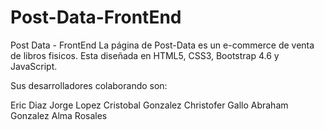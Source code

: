 # Post-Data-FrontEnd
Post Data - FrontEnd
La página de Post-Data es un e-commerce de venta de libros fisicos. Esta diseñada en HTML5, CSS3, Bootstrap 4.6 y JavaScript. 


Sus desarrolladores colaborando son: 

Eric Diaz
Jorge Lopez
Cristobal Gonzalez
Christofer Gallo
Abraham Gonzalez
Alma Rosales
